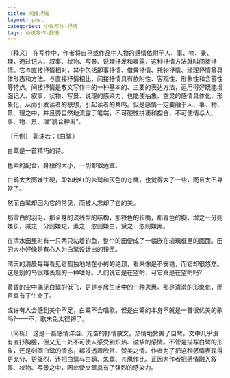 ```yaml
---
title: 间接抒情
layout: post
categories: 小说写作-抒情
tags: 小说写作-抒情
---
```


〔释义〕 在写作中，作者将自己或作品中人物的感情依附于人、事、物、景、理，通过记人、叙事、状物、写景、说理抒发和表露，这种抒情方法就叫间接抒情。它与直接抒情相对，其中包括即事抒情、借景抒情、托物抒情、缘理抒情等具体形态和方法。与直接抒情相比，间接抒情具有依附性、客观性、形象性和含蓄性等特点。间接抒情是散文写作中的一种基本的、主要的表达方法，运用得好既能增强记人、叙事、状物、写景、说理的感染力，也能使抽象、空灵的感情具体化、形象化，从而引发读者的联想，引起读者的共鸣。但是感情一定要融于人、事、物、景、理之中，并且要自然地流露于笔端，不可硬性拼凑和捏合，不可使情与人、事、物、景、理“貌合神离”。

〔示例〕 郭沫若：《白鹭》

白鹭是一首精巧的诗。

色素的配合，身段的大小，一切都很适宜。

白鹤太大而嫌生硬，即如粉红的朱鹭和灰色的苍鹰，也觉得大了一些，而且太不寻常了。

然而白鹭却因为它的常见，而被人忘却了它的美。

那雪白的羽毛，那全身的流线型的结构，那铁色的长嘴，那青色的脚，增之一分则嫌长，减之一分则嫌短，素之一忽则嫌白，黛之一忽则嫌黑。

在清水田里时有一只两只站着钓鱼，整个的田便成了一幅嵌在琉璃框里的画面。田的大小好像是有心人为白鹭设计出的镜匣。

晴天的清晨每每看见它孤独地站在小树的绝顶，看来像是不安稳，而它却很悠然。这是别的鸟很难表现的一种嗜好。人们说它是在望哨，可它真是在望哨吗?

黄昏的空中偶见白鹭的低飞，更是乡居生活中的一种恩惠。那是清澄的形象化，而且具有了生命了。

或许有人会感到美中不足，白鹭不会唱歌。但是白鹭的本身不就是一首很优美的歌吗?——不，歌未免太铿锵了。

〔简析〕 这是一篇感情洋溢、亢奋的抒情散文，热情地赞美了自鹭，文中几乎没有直抒胸臆，但又无一处不可使人感受到炽热、诚挚的感情。不管是描写白鹭的形象，还是刻画白鹭的情态，都浸透着欣赏、赞美之情。作者为了把这种感情表现得更充分、更强烈，还把白鹭与白鹤、朱鹭、苍鹰作比。正因为作者把感情融入叙事、状物、写景之中，因此使文章具有了强烈的感染力。 
